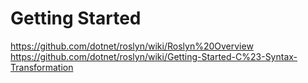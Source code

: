 # Getting Started


https://github.com/dotnet/roslyn/wiki/Roslyn%20Overview
https://github.com/dotnet/roslyn/wiki/Getting-Started-C%23-Syntax-Transformation

